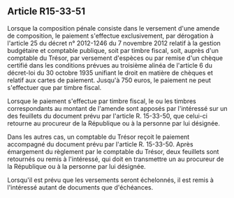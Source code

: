 Article R15-33-51
----
Lorsque la composition pénale consiste dans le versement d'une amende de
composition, le paiement s'effectue exclusivement, par dérogation à l'article 25
du décret n° 2012-1246 du 7 novembre 2012 relatif à la gestion budgétaire et
comptable publique, soit par timbre fiscal, soit, auprès d'un comptable du
Trésor, par versement d'espèces ou par remise d'un chèque certifié dans les
conditions prévues au troisième alinéa de l'article 6 du décret-loi du 30
octobre 1935 unifiant le droit en matière de chèques et relatif aux cartes de
paiement. Jusqu'à 750 euros, le paiement ne peut s'effectuer que par timbre
fiscal.

Lorsque le paiement s'effectue par timbre fiscal, le ou les timbres
correspondants au montant de l'amende sont apposés par l'intéressé sur un des
feuillets du document prévu par l'article R. 15-33-50, que celui-ci retourne au
procureur de la République ou à la personne par lui désignée.

Dans les autres cas, un comptable du Trésor reçoit le paiement accompagné du
document prévu par l'article R. 15-33-50. Après émargement du règlement par le
comptable du Trésor, deux feuillets sont retournés ou remis à l'intéressé, qui
doit en transmettre un au procureur de la République ou à la personne par lui
désignée.

Lorsqu'il est prévu que les versements seront échelonnés, il est remis à
l'intéressé autant de documents que d'échéances.
